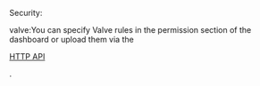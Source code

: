 Security:

valve:You can specify Valve rules in the permission section of the dashboard or upload them via the

[HTTP API](https://deepstreamhub.com/docs/general/http-api/)

.

